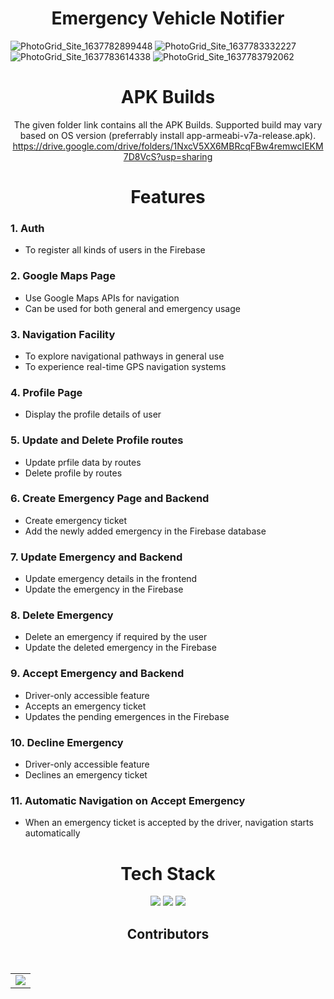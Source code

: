 <div align ="center">
	
# Emergency Vehicle Notifier
</div>

![PhotoGrid_Site_1637782899448](https://user-images.githubusercontent.com/56069235/143303450-b61d98cb-6c2c-4005-a993-5a13a12b5db4.png)
![PhotoGrid_Site_1637783332227](https://user-images.githubusercontent.com/56069235/143304368-a23f6fd4-1b70-42a4-a458-e2519b3e1554.png)
![PhotoGrid_Site_1637783614338](https://user-images.githubusercontent.com/56069235/143304920-ed1c205f-1178-4201-b477-7392a764fc15.png)
![PhotoGrid_Site_1637783792062](https://user-images.githubusercontent.com/56069235/143305266-c2637472-fc99-451a-af7e-141f3d09ab42.png)




<div align ="center">

# APK Builds
The given folder link contains all the APK Builds. Supported build may vary based on OS version (preferrably install app-armeabi-v7a-release.apk).
https://drive.google.com/drive/folders/1NxcV5XX6MBRcqFBw4remwcIEKM7D8VcS?usp=sharing
	
# Features
	
	
</div>

### 1. Auth
- To register all kinds of users in the Firebase

### 2. Google Maps Page
- Use Google Maps APIs for navigation
- Can be used for both general and emergency usage

### 3. Navigation Facility
- To explore navigational pathways in general use
- To experience real-time GPS navigation systems

### 4. Profile Page
- Display the profile details of user

### 5. Update and Delete Profile routes
- Update prfile data by routes
- Delete profile by routes

### 6. Create Emergency Page and Backend
- Create emergency ticket
- Add the newly added emergency in the Firebase database

### 7. Update Emergency and Backend
- Update emergency details in the frontend
- Update the emergency in the Firebase

### 8. Delete Emergency
- Delete an emergency if required by the user
- Update the deleted emergency in the Firebase

### 9. Accept Emergency and Backend
- Driver-only accessible feature
- Accepts an emergency ticket
- Updates the pending emergences in the Firebase 

### 10. Decline Emergency
- Driver-only accessible feature
- Declines an emergency ticket

### 11. Automatic Navigation on Accept Emergency
- When an emergency ticket is accepted by the driver, navigation starts automatically


 <div align= center>

# Tech Stack

</div>
<div align ="center">
<img src="https://img.icons8.com/color/48/000000/dart.png"/>
<img src="https://img.icons8.com/color/48/000000/flutter.png"/>
<img src="https://img.icons8.com/color/50/000000/firebase.png"/>

</div>

<div align= center>

## Contributors

	
<br/>
<table>
	<tr>
		<td>
			<a href="https://github.com/kunaljain0212/Emergency-Vehicle-Notifier/graphs/contributors">
  <img src="https://contrib.rocks/image?repo=kunaljain0212/Emergency-Vehicle-Notifier" />
</a>
		</td>
	</tr>
</table>

</div>

